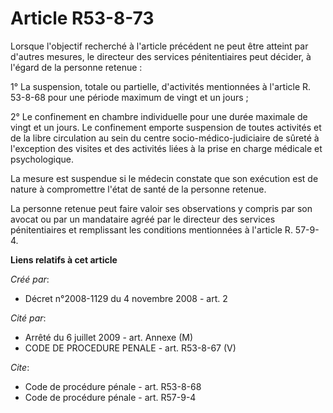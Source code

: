 # Article R53-8-73

Lorsque l'objectif recherché à l'article précédent ne peut être atteint par d'autres mesures, le directeur des services
pénitentiaires peut décider, à l'égard de la personne retenue : 

1° La suspension, totale ou partielle, d'activités mentionnées à l'article R. 53-8-68 pour une période maximum de vingt et un
jours ; 

2° Le confinement en chambre individuelle pour une durée maximale de vingt et un jours. Le confinement emporte suspension de
toutes activités et de la libre circulation au sein du centre socio-médico-judiciaire de sûreté à l'exception des visites et
des activités liées à la prise en charge médicale et psychologique. 

La mesure est suspendue si le médecin constate que son exécution est de nature à compromettre l'état de santé de la personne
retenue. 

La personne retenue peut faire valoir ses observations y compris par son avocat ou par un mandataire agréé par le directeur
des services pénitentiaires et remplissant les conditions mentionnées à l'article R. 57-9-4.

**Liens relatifs à cet article**

_Créé par_:

  - Décret n°2008-1129 du 4 novembre 2008 - art. 2

_Cité par_:

  - Arrêté du 6 juillet 2009 - art. Annexe (M)
  - CODE DE PROCEDURE PENALE - art. R53-8-67 (V)

_Cite_:

  - Code de procédure pénale - art. R53-8-68
  - Code de procédure pénale - art. R57-9-4
